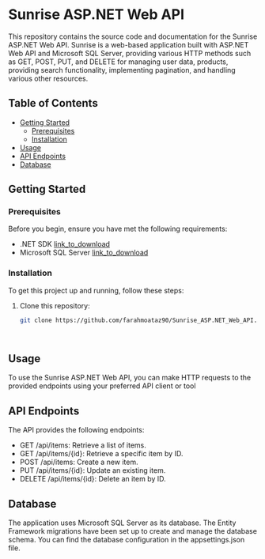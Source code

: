 # Sunrise ASP.NET Web API

This repository contains the source code and documentation for the Sunrise ASP.NET Web API. Sunrise is a web-based application built with ASP.NET Web API and Microsoft SQL Server, providing various HTTP methods such as GET, POST, PUT, and DELETE for managing user data, products, providing search functionality, implementing pagination, and handling various other resources.

## Table of Contents
- [Getting Started](#getting-started)
  - [Prerequisites](#prerequisites)
  - [Installation](#installation)
- [Usage](#usage)
- [API Endpoints](#api-endpoints)
- [Database](#database)

## Getting Started

### Prerequisites

Before you begin, ensure you have met the following requirements:

- .NET SDK [link_to_download](https://dotnet.microsoft.com/download/dotnet)
- Microsoft SQL Server [link_to_download](https://www.microsoft.com/en-us/sql-server/sql-server-downloads)


### Installation

To get this project up and running, follow these steps:

1. Clone this repository:

   ```bash
   git clone https://github.com/farahmoataz90/Sunrise_ASP.NET_Web_API.git




 ## Usage
 To use the Sunrise ASP.NET Web API, you can make HTTP requests to the provided endpoints using your preferred API client or tool

## API Endpoints

The API provides the following endpoints:

- GET /api/items: Retrieve a list of items.
- GET /api/items/{id}: Retrieve a specific item by ID.
- POST /api/items: Create a new item.
- PUT /api/items/{id}: Update an existing item.
- DELETE /api/items/{id}: Delete an item by ID.


 ## Database

 The application uses Microsoft SQL Server as its database. The Entity Framework migrations have been set up to create and manage the database schema. You can find the database configuration in the appsettings.json file.

 
